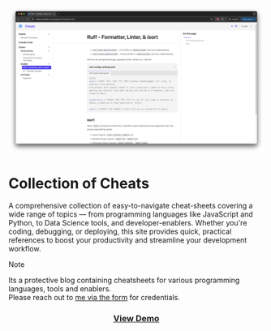 <p align="center">
  <a href="https://github.com/ritesh28/cheats-starlight" target="_blank">
    <img data-source="github" loading="lazy" alt="Cheats" src="https://github.com/ritesh28/cheats-starlight/raw/main/public/page_home.png" width="750"/>
  </a>
</p>

# Collection of Cheats

A comprehensive collection of easy-to-navigate cheat-sheets covering a wide range of topics — from programming languages like JavaScript and Python, to Data Science tools, and developer-enablers. Whether you're coding, debugging, or deploying, this site provides quick, practical references to boost your productivity and streamline your development workflow.

> [!NOTE]
> Its a protective blog containing cheatsheets for various programming languages, tools and enablers. <br/>
> Please reach out to <a href="https://ritesh-raj-portfolio.vercel.app/#contact" target="_blank">me via the form</a> for credentials.

<h3 align="center">
  <a href="https://cheats-starlight.vercel.app/" target="_blank">View Demo</a>
</h3>
